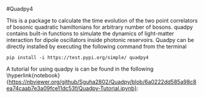 #Quadpy4

This is a package to calculate the time evolution of the two point correlators of bosonic quadratic hamiltonians for arbitrary number of bosons. quadpy contains built-in functions to simulate the dynamics of light-matter interaction for dipole oscillators inside photonic reservoirs. Quadpy can be directly installed by executing the following command from the terminal

`pip install -i https://test.pypi.org/simple/ quadpy4`

A tutorial for using quadpy is can be found in the following \hyperlink{notebook}{https://nbviewer.org/github/Sguha2802/Quadpy/blob/6a0222dd585a98c8ea74caab7e3a09fce11dc53f/Quadpy-Tutorial.ipynb}:  




